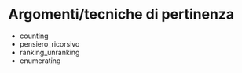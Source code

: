 # Argomenti/tecniche di pertinenza

 - counting
 - pensiero_ricorsivo
 - ranking_unranking
 - enumerating

